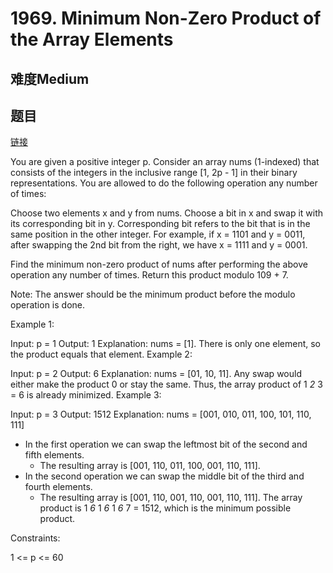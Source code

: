# 1969. Minimum Non-Zero Product of the Array Elements

## 难度Medium

## 题目

[链接](https://leetcode.com/problems/minimum-non-zero-product-of-the-array-elements/)

You are given a positive integer p. Consider an array nums (1-indexed) that consists of the integers in the inclusive range [1, 2p - 1] in their binary representations. You are allowed to do the following operation any number of times:

Choose two elements x and y from nums.
Choose a bit in x and swap it with its corresponding bit in y. Corresponding bit refers to the bit that is in the same position in the other integer.
For example, if x = 1101 and y = 0011, after swapping the 2nd bit from the right, we have x = 1111 and y = 0001.

Find the minimum non-zero product of nums after performing the above operation any number of times. Return this product modulo 109 + 7.

Note: The answer should be the minimum product before the modulo operation is done.

Example 1:

Input: p = 1
Output: 1
Explanation: nums = [1].
There is only one element, so the product equals that element.
Example 2:

Input: p = 2
Output: 6
Explanation: nums = [01, 10, 11].
Any swap would either make the product 0 or stay the same.
Thus, the array product of 1 *2* 3 = 6 is already minimized.
Example 3:

Input: p = 3
Output: 1512
Explanation: nums = [001, 010, 011, 100, 101, 110, 111]

- In the first operation we can swap the leftmost bit of the second and fifth elements.
  - The resulting array is [001, 110, 011, 100, 001, 110, 111].
- In the second operation we can swap the middle bit of the third and fourth elements.
  - The resulting array is [001, 110, 001, 110, 001, 110, 111].
The array product is 1 *6* 1 *6* 1 *6* 7 = 1512, which is the minimum possible product.

Constraints:

1 <= p <= 60
